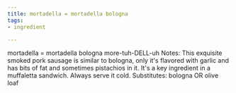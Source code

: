 ```yaml
---
title: mortadella = mortadella bologna
tags:
- ingredient

---
```

mortadella = mortadella bologna more-tuh-DELL-uh Notes: This exquisite smoked pork sausage is similar to bologna, only it's flavored with garlic and has bits of fat and sometimes pistachios in it. It's a key ingredient in a muffaletta sandwich. Always serve it cold. Substitutes: bologna OR olive loaf
